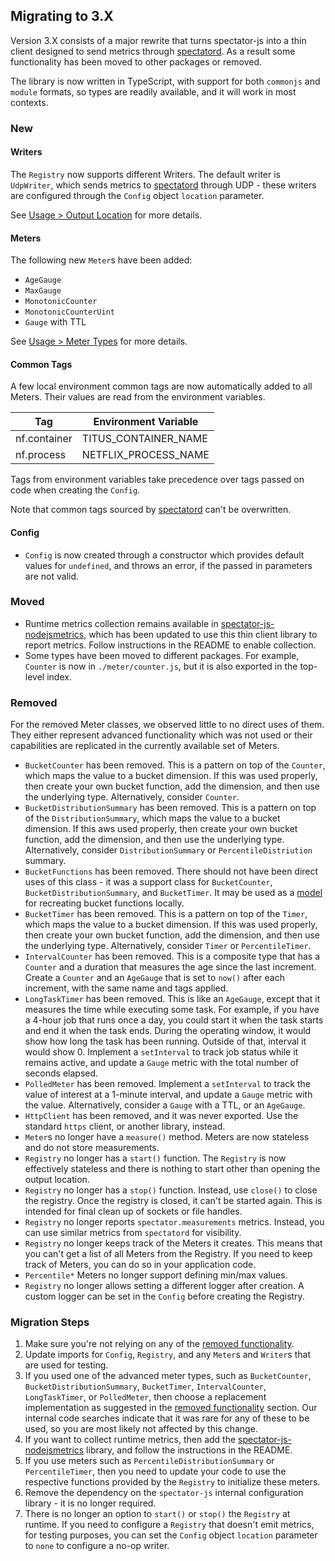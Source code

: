 ## Migrating to 3.X

Version 3.X consists of a major rewrite that turns spectator-js into a thin client designed to send
metrics through [spectatord](https://github.com/Netflix-Skunkworks/spectatord). As a result some
functionality has been moved to other packages or removed.

The library is now written in TypeScript, with support for both `commonjs` and `module` formats, so
types are readily available, and it will work in most contexts.

### New

#### Writers

The `Registry` now supports different Writers. The default writer is `UdpWriter`, which sends metrics
to [spectatord](https://github.com/Netflix-Skunkworks/spectatord) through UDP - these writers are configured through the `Config` object `location`
parameter.

See [Usage > Output Location](usage.md#output-location) for more details.

#### Meters

The following new `Meter`s have been added:

* `AgeGauge`
* `MaxGauge`
* `MonotonicCounter`
* `MonotonicCounterUint`
* `Gauge` with TTL

See [Usage > Meter Types](usage.md#meter-types) for more details.

#### Common Tags

A few local environment common tags are now automatically added to all Meters. Their values are read
from the environment variables.

| Tag          | Environment Variable |
|--------------|----------------------|
| nf.container | TITUS_CONTAINER_NAME |
| nf.process   | NETFLIX_PROCESS_NAME |

Tags from environment variables take precedence over tags passed on code when creating the `Config`.

Note that common tags sourced by [spectatord](https://github.com/Netflix-Skunkworks/spectatord) can't be overwritten.

#### Config

* `Config` is now created through a constructor which provides default values for `undefined`, and
throws an error, if the passed in parameters are not valid.

### Moved

* Runtime metrics collection remains available in [spectator-js-nodejsmetrics](https://github.com/Netflix-Skunkworks/spectator-js-nodejsmetrics),
which has been updated to use this thin client library to report metrics. Follow instructions in the README to enable collection.
* Some types have been moved to different packages. For example, `Counter` is now in `./meter/counter.js`, but it is also
exported in the top-level index.

### Removed

For the removed Meter classes, we observed little to no direct uses of them. They either represent advanced functionality
which was not used or their capabilities are replicated in the currently available set of Meters.

* `BucketCounter` has been removed. This is a pattern on top of the `Counter`, which maps the value to a bucket dimension.
   If this was used properly, then create your own bucket function, add the dimension, and then use the underlying type.
   Alternatively, consider `Counter`.
* `BucketDistributionSummary` has been removed. This is a pattern on top of the `DistributionSummary`, which maps the
   value to a bucket dimension. If this aws used properly, then create your own bucket function, add the dimension, and
   then use the underlying type. Alternatively, consider `DistributionSummary` or `PercentileDistriution` summary.
* `BucketFunctions` has been removed. There should not have been direct uses of this class - it was a support class for
  `BucketCounter`, `BucketDistributionSummary`, and `BucketTimer`. It may be used as a [model](https://github.com/Netflix/spectator-js/blob/v2.0.1/src/bucket_functions.js)
   for recreating bucket functions locally.
* `BucketTimer` has been removed. This is a pattern on top of the `Timer`, which maps the value to a bucket dimension.
   If this was used properly, then create your own bucket function, add the dimension, and then use the underlying type.
   Alternatively, consider `Timer` or `PercentileTimer`.
* `IntervalCounter` has been removed. This is a composite type that has a `Counter` and a duration that measures the age
   since the last increment. Create a `Counter` and an `AgeGauge` that is set to `now()` after each increment, with the
   same name and tags applied.
* `LongTaskTimer` has been removed. This is like an `AgeGauge`, except that it measures the time while executing some
   task. For example, if you have a 4-hour job that runs once a day, you could start it when the task starts and end it
   when the task ends. During the operating window, it would show how long the task has been running. Outside of that,
   interval it would show 0. Implement a `setInterval` to track job status while it remains active, and update a `Gauge`
   metric with the total number of seconds elapsed.
* `PolledMeter` has been removed. Implement a `setInterval` to track the value of interest at a 1-minute interval, and
   update a `Gauge` metric with the value. Alternatively, consider a `Gauge` with a TTL, or an `AgeGauge`.
* `HttpClient` has been removed, and it was never exported. Use the standard `https` client, or another library, instead.
* `Meter`s no longer have a `measure()` method. Meters are now stateless and do not store measurements.
* `Registry` no longer has a `start()` function. The `Registry` is now effectively stateless and there is
  nothing to start other than opening the output location.
* `Registry` no longer has a `stop()` function. Instead, use `close()` to close the registry. Once the
  registry is closed, it can't be started again. This is intended for final clean up of sockets or file handles.
* `Registry` no longer reports `spectator.measurements` metrics. Instead, you can use similar metrics from
  `spectatord` for visibility.
* `Registry` no longer keeps track of the Meters it creates. This means that you can't get a list of all Meters
  from the Registry. If you need to keep track of Meters, you can do so in your application code.
* `Percentile*` Meters no longer support defining min/max values.
* `Registry` no longer allows setting a different logger after creation. A custom logger can be set in the
  `Config` before creating the Registry.

### Migration Steps

1. Make sure you're not relying on any of the [removed functionality](#removed).
2. Update imports for `Config`, `Registry`, and any `Meter`s and `Writer`s that are used for testing.
3. If you used one of the advanced meter types, such as `BucketCounter`, `BucketDistributionSummary`, `BucketTimer`,
   `IntervalCounter`, `LongTaskTimer`, or `PolledMeter`, then choose a replacement implementation as suggested in the
   [removed functionality](#removed) section. Our internal code searches indicate that it was rare for any of these
   to be used, so you are most likely not affected by this change.
4. If you want to collect runtime metrics, then add the [spectator-js-nodejsmetrics](https://github.com/Netflix-Skunkworks/spectator-js-nodejsmetrics)
   library, and follow the instructions in the README.
5. If you use meters such as `PercentileDistributionSummary` or `PercentileTimer`, then you need to update your code
   to use the respective functions provided by the `Registry` to initialize these meters.
6. Remove the dependency on the `spectator-js` internal configuration library - it is no longer required.
7. There is no longer an option to `start()` or `stop()` the `Registry` at runtime. If you need to configure a `Registry`
   that doesn't emit metrics, for testing purposes, you can set the `Config` object `location` parameter to `none` to
   configure a no-op writer.
